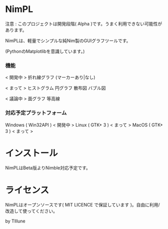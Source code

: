 # NimPL

注意 : このプロジェクトは開発段階( Alpha )です。うまく利用できない可能性があります。

NimPLは、軽量でシンプルな純Nim製のGUIグラフツールです。

(PythonのMatplotlibを意識しています。)

### 機能

< 開発中 >
折れ線グラフ (マーカーあり|なし)

< まって >
ヒストグラム
円グラフ
散布図
バブル図

< 議論中 >
面グラフ
等高線

### 対応予定プラットフォーム
Windows ( Win32API ) < 開発中 >
Linux ( GTK+ 3 ) < まって >
MacOS ( GTK+ 3 ) < まって >

# インストール

NimPLはBeta版よりNimble対応予定です。

# ライセンス

NimPLはオープンソースです( MIT LICENCE で保証しています )。自由に利用/改造して使ってください。


by Tlllune
